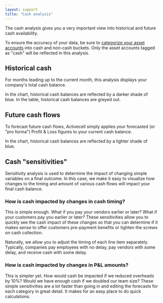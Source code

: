 ```yaml
---
layout: support
title: "Cash analysis"
---
```


The cash analysis gives you a very important view into historical and future cash availability.

To ensure the accuracy of your data, be sure to [categorize your asset accounts]() into cash and non-cash buckets. Only the asset accounts tagged as "cash" will be reflected in this analysis.

## Historical cash

For months leading up to the current month, this analysis displays your company's total cash balance.

<!-- screenshot -->

In the chart, historical cash balances are reflected by a darker shade of blue. In the table, historical cash balances are greyed out.

## Future cash flows

To forecast future cash flows, Activecell simply applies your forecasted (or "pro forma") Profit & Loss figures to your current cash balance.

In the chart, historical cash balances are reflected by a lighter shade of blue.

## Cash "sensitivities"

Sensitivity analysis is used to determine the impact of changing simple variables on a final outcome. In this case, we make it easy to visualize how changes to the timing and amount of various cash flows will impact your final cash balance.

### How is cash impacted by changes in cash timing?

This is simple enough. What if you pay your vendors earlier or later? What if your customers pay you earlier or later? These sensitivities allow you to quickly see the cash impact of these changes so that you can determine if it makes sense to offer customers pre-payment benefits or tighten the screws on cash collection.

Naturally, we allow you to adjust the timing of each line item separately. Typically, companies pay employees with no delay, pay vendors with some delay, and receive cash with some delay.

### How is cash impacted by changes in P&L amounts?

This is simpler yet. How would cash be impacted if we reduced overheads by 10%? Would we have enough cash if we doubled our team size? These simple sensitivities are a lot faster than going in and editing the forecasts for each category in great detail. It makes for an easy place to do quick calculations.